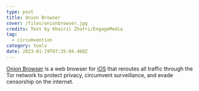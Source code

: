 ```yaml
---
type: post
title: Onion Browser
cover: /files/onionbrowser.jpg
credits: Text by Khairil Zhafri/EngageMedia
tag:
  - circumvention
category: tools
date: 2023-01-19T07:35:04.460Z
---
```

[Onion Browser](https://onionbrowser.com/) is a web browser for [iOS](https://apps.apple.com/us/app/onion-browser/id519296448) that reroutes all traffic through the Tor network to protect privacy, circumvent surveillance, and evade censorship on the internet.
